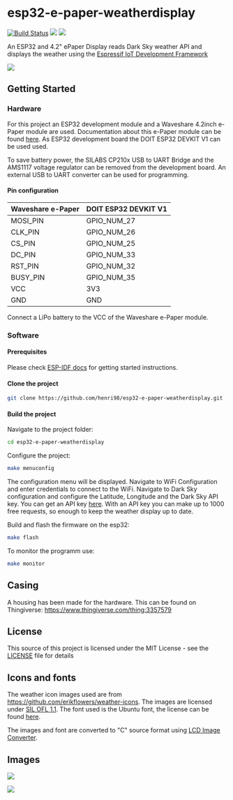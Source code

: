 # esp32-e-paper-weatherdisplay
[![Build Status](https://travis-ci.com/henri98/esp32-e-paper-weatherdisplay.svg?branch=master)](https://travis-ci.com/henri98/esp32-e-paper-weatherdisplay) ![](https://img.shields.io/github/stars/henri98/esp32-e-paper-weatherdisplay.svg) ![](https://img.shields.io/github/license/henri98/esp32-e-paper-weatherdisplay.svg)

An ESP32 and 4.2" ePaper Display reads Dark Sky weather API and displays the weather using the [Espressif IoT Development Framework](https://github.com/espressif/esp-idf)

![](https://user-images.githubusercontent.com/9615443/50996018-24fa5380-1521-11e9-8491-38f05efca19d.gif)

## Getting Started

### Hardware

For this project an ESP32 development module and a Waveshare 4.2inch e-Paper module are used. Documentation about this e-Paper module can be found [here](https://www.waveshare.com/wiki/4.2inch_e-Paper_Module). As ESP32 development board the DOIT ESP32 DEVKIT V1 can be used used.

To save battery power, the SILABS CP210x USB to UART Bridge and the AMS1117 voltage regulator can be removed from the development board. An external USB to UART converter can be used for programming. 

#### Pin configuration

| Waveshare e-Paper | DOIT ESP32 DEVKIT V1 |
| ----------------- | -------------------- |
| MOSI_PIN          | GPIO_NUM_27          |
| CLK_PIN           | GPIO_NUM_26          |
| CS_PIN            | GPIO_NUM_25          |
| DC_PIN            | GPIO_NUM_33          |
| RST_PIN           | GPIO_NUM_32          |
| BUSY_PIN          | GPIO_NUM_35          |
| VCC				| 3V3				   |
| GND				| GND			       |

Connect a LiPo battery to the VCC of the Waveshare e-Paper module.


### Software

#### Prerequisites
Please check [ESP-IDF docs](https://docs.espressif.com/projects/esp-idf/en/latest/get-started/index.html) for getting started instructions.

#### Clone the project 

```bash
git clone https://github.com/henri98/esp32-e-paper-weatherdisplay.git
```

#### Build the project 

Navigate to the project folder:

```bash
cd esp32-e-paper-weatherdisplay
```

Configure the project:

```bash
make menuconfig 
```
The configuration menu will be displayed. Navigate to WiFi Configuration and enter credentials to connect to the WiFi. Navigate to Dark Sky configuration and configure the Latitude, Longitude and the Dark Sky API key. You can get an API key [here](https://darksky.net/dev). With an API key you can make up to 1000 free requests, so enough to keep the weather display up to date.  

Build and flash the firmware on the esp32:

```bash
make flash 
```
To monitor the programm use:
```bash
make monitor 
```

## Casing 

A housing has been made for the hardware. This can be found on Thingiverse: https://www.thingiverse.com/thing:3357579

## License

This source of this project is licensed under the MIT License - see the [LICENSE](LICENSE) file for details

## Icons and fonts

The weather icon images used are from https://github.com/erikflowers/weather-icons. The images are licensed under [SIL OFL 1.1](http://scripts.sil.org/OFL). The font used is the Ubuntu font, the license can be found [here](https://www.ubuntu.com/legal/font-licence).

The images and font are converted to "C" source format using [LCD Image Converter](https://github.com/riuson/lcd-image-converter). 


## Images 

![](https://user-images.githubusercontent.com/9615443/50922221-40465f80-144a-11e9-85fb-8d3b429d94a6.jpeg)

![](https://user-images.githubusercontent.com/9615443/50922222-40465f80-144a-11e9-8928-c48453101c8a.jpeg)
